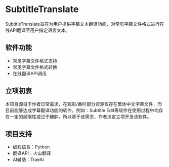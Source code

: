 # SubtitleTranslate

SubtitleTranslate旨在为用户提供字幕文本翻译功能，对常见字幕文件格式进行在线API翻译至用户指定语言文本。

## 软件功能

- 常见字幕文件格式支持
- 常见字幕文件格式转换
- 在线翻译API调用

## 立项初衷

本项目源自于作者日常需求，在观影/番时部分资源仅存在繁体中文字幕文件，而目前能够达成字幕翻译功能的软件，例如：Subtitle Edit等软件在使用过程中均存在一定的局限性或过于臃肿，所以基于该需求，作者决定立项开发该软件。

## 项目支持

- 编程语言：Python
- 翻译API：火山翻译
- AI辅助：TraeAI
